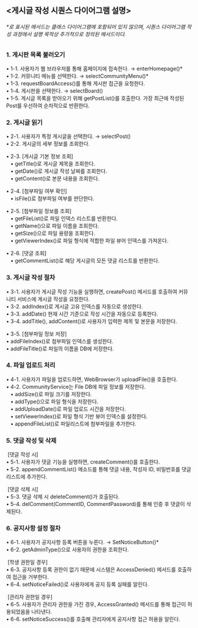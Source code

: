 ## <게시글 작성 시퀀스 다이어그램 설명>

###### *로 표시된 메서드는 클래스 다이어그램에 포함되어 있지 않으며, 시퀀스 다이어그램 작성 과정에서 설명 목적상 추가적으로 정의된 메서드이다. <br>

### 1. **게시판 목록 불러오기** <br>
• 1-1. 사용자가 웹 브라우저를 통해 홈페이지에 접속한다. → enterHomepage()*  
• 1-2. 커뮤니티 메뉴를 선택한다. → selectCommunityMenu()*  
• 1-3. requestBoardAccess()를 통해 게시판 접근을 요청한다.  
• 1-4. 게시판을 선택한다. → selectBoard()  
• 1-5. 게시글 목록을 받아오기 위해 getPostList()를 호출한다. 가장 최근에 작성된 Post를 우선하여 순차적으로 반환한다.

### 2. **게시글 읽기** <br>
• 2-1. 사용자가 특정 게시글을 선택한다. → selectPost()  
• 2-2. 게시글의 세부 정보를 조회한다.  

• 2-3. [게시글 기본 정보 조회]<br> 
&nbsp;&nbsp;&nbsp;• getTitle()로 게시글 제목을 조회한다.  
&nbsp;&nbsp;&nbsp;• getDate()로 게시글 작성 날짜를 조회한다.  
&nbsp;&nbsp;&nbsp;• getContent()로 본문 내용을 조회한다.  

• 2-4. [첨부파일 여부 확인]<br> 
&nbsp;&nbsp;&nbsp;• isFile()로 첨부파일 여부를 판단한다.  

• 2-5. [첨부파일 정보를 조회]<br>  &nbsp;&nbsp;&nbsp;• getFileList()로 파일 인덱스 리스트를 반환한다.  
&nbsp;&nbsp;&nbsp;• getName()으로 파일 이름을 조회한다.  
&nbsp;&nbsp;&nbsp;• getSize()으로 파일 용량을 조회한다.  
&nbsp;&nbsp;&nbsp;• getViewerIndex()로 파일 형식에 적합한 파일 뷰어 인덱스를 가져온다.  

• 2-6. [댓글 조회]<br> 
&nbsp;&nbsp;&nbsp;• getCommentList()로 해당 게시글의 모든 댓글 리스트를 반환한다.


### 3. **게시글 작성 절차** <br>
• 3-1. 사용자가 게시글 작성 기능을 실행하면, createPost() 메서드를 호출하여 커뮤니티 서비스에 게시글 작성을 요청한다.  
• 3-2. addIndex()로 게시글 고유 인덱스를 자동으로 생성한다.  
• 3-3. addDate() 현재 시간 기준으로 작성 시간을 자동으로 등록한다.  
• 3-4. addTitle(), addContent()로 사용자가 입력한 제목 및 본문을 저장한다.  

• 3-5. [첨부파일 정보 저장] <br>
  • addFileIndex()로 첨부파일 인덱스를 생성한다.  
  • addFileTitle()로 파일의 이름을 DB에 저장한다.

### 4. **파일 업로드 처리** <br>
• 4-1. 사용자가 파일을 업로드하면, WebBrowser가 uploadFile()을 호출한다.  
• 4-2. CommunityService는 File DB에 파일 정보를 저장한다.  
&nbsp;&nbsp;&nbsp;• addSize()로 파일 크기를 저장한다.  
&nbsp;&nbsp;&nbsp;• addType()으로 파일 형식을 저장한다.  
&nbsp;&nbsp;&nbsp;• addUploadDate()로 파일 업로드 시간을 저장한다.  
&nbsp;&nbsp;&nbsp;• setViewerIndex()로 파일 형식 기반 뷰어 인덱스를 설정한다.  
&nbsp;&nbsp;&nbsp;• appendFileList()로 파일리스트에 첨부파일을 추가한다.

### 5. **댓글 작성 및 삭제** <br>

&nbsp;[댓글 작성 시] <br>
• 5-1. 사용자가 댓글 기능을 실행하면, createComment()를 호출한다.  
• 5-2. appendCommentList() 메소드를 통해 댓글 내용, 작성자 ID, 비밀번호를 댓글 리스트에 추가한다.

&nbsp;[댓글 삭제 시] <br>
• 5-3. 댓글 삭제 시 deleteComment()가 호출된다.  
• 5-4. delComment(CommentID, CommentPassword)를 통해 인증 후 댓글이 삭제된다.

### 6. **공지사항 설정 절차** <br>
• 6-1. 사용자가 공지사항 등록 버튼을 누른다. → SetNoticeButton()*  
• 6-2. getAdminType()으로 사용자의 권한을 조회한다.

&nbsp;[학생 권한일 경우] <br>
• 6-3. 공지사항 등록 권한이 없기 때문에 시스템은 AccessDenied() 메서드를 호출하여 접근을 거부한다.  
• 6-4. setNoticeFailed()로 사용자에게 공지 등록 실패를 알린다.

&nbsp;[관리자 권한일 경우] <br>
• 6-5. 사용자가 관리자 권한을 가진 경우, AccessGranted() 메서드를 통해 접근이 허용되었음을 나타낸다.  
• 6-6. setNoticeSuccess()를 호출해 관리자에게 공지사항 접근 허용을 알린다.
